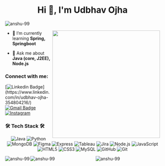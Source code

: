 <h1 align="center">Hi 👋, I'm Udbhav Ojha</h1>
<p align="left">
  <img src="https://komarev.com/ghpvc/?username=anshu-99&label=Profile%20views&color=0e75b6&style=flat" alt="anshu-99" />
</p>
<img align="right" src="https://camo.githubusercontent.com/7de37139d0b4c1ce40865e799b446c0e963a3dd8fb68d239707237c40604fa3d/68747470733a2f2f63646e2e6472696262626c652e636f6d2f75736572732f3733303730332f73637265656e73686f74732f363538313234332f6176656e746f2e676966" width="350px">

- 🌱 I’m currently learning **Spring, Springboot**

- 💬 Ask me about **Java (core, J2EE), Node.js**

<h3 align="left">Connect with me:</h3>

[![Linkedin Badge](https://img.shields.io/badge/-Udbhav-blue?style=flat-square&logo=Linkedin&logoColor=white&link=[https://www.linkedin.com/in/hi-manss/](https://www.linkedin.com/in/udbhav-ojha-354804216/))](https://www.linkedin.com/in/udbhav-ojha-354804216/)
[![Gmail Badge](https://img.shields.io/badge/-udbhavsbg@gmail.com-c14438?style=flat-square&logo=Gmail&logoColor=white&link=mailto:udbhavsbg@gmail.com)](mailto:udbhavsbg@gmail.com)  
[![Instagram](https://img.shields.io/badge/-udbhaavv-c13584?style=flat-square&logo=Instagram&logoColor=white)](https://instagram.com/udbhaavv._)


<p align="center">
  <h3>🛠 Tech Stack 🛠</h3>
  <p align="center">
    <img src="https://img.shields.io/badge/-Java-000000?style=flat&logo=Java" alt="Java" />
    <img src="https://img.shields.io/badge/-Python-000000?style=flat&logo=Python" alt="Python" />
    <img src="https://img.shields.io/badge/-MongoDB-000000?style=flat&logo=MongoDB" alt="MongoDB" />
    <img src="https://img.shields.io/badge/-Figma-000000?style=flat&logo=Figma" alt="Figma" />
    <img src="https://img.shields.io/badge/-Express-000000?style=flat&logo=Express" alt="Express" />
    <img src="https://img.shields.io/badge/-Tableau-000000?style=flat&logo=Tableau" alt="Tableau" />
    <img src="https://img.shields.io/badge/-Jira-000000?style=flat&logo=Jira" alt="Jira" />
    <img src="https://img.shields.io/badge/-Node.js-000000?style=flat&logo=Node.js" alt="Node.js" />
    <img src="https://img.shields.io/badge/-JavaScript-000000?style=flat&logo=JavaScript" alt="JavaScript" />
    <img src="https://img.shields.io/badge/-HTML5-000000?style=flat&logo=HTML5" alt="HTML5" />
    <img src="https://img.shields.io/badge/-CSS3-000000?style=flat&logo=CSS3" alt="CSS3" />
    <img src="https://img.shields.io/badge/-MySQL-000000?style=flat&logo=MySQL" alt="MySQL" />
    <img src="https://img.shields.io/badge/-GitHub-000000?style=flat&logo=GitHub&logoColor=FFFFFF" alt="GitHub" />
    <img src="https://img.shields.io/badge/-Git-000000?style=flat&logo=Git&logoColor=F05032" alt="Git" />
  </p>
</p>

<div>
  <img align="left" src="https://github-readme-stats.vercel.app/api/top-langs?username=anshu-99&show_icons=true&locale=en&layout=compact" alt="anshu-99" />
  
  <img align="left" src="https://github-readme-stats.vercel.app/api?username=anshu-99&show_icons=true&locale=en" alt="anshu-99" />
</div>

<p align="center">
  <img src="https://github-readme-streak-stats.herokuapp.com/?user=anshu-99&" alt="anshu-99" />
</p>

